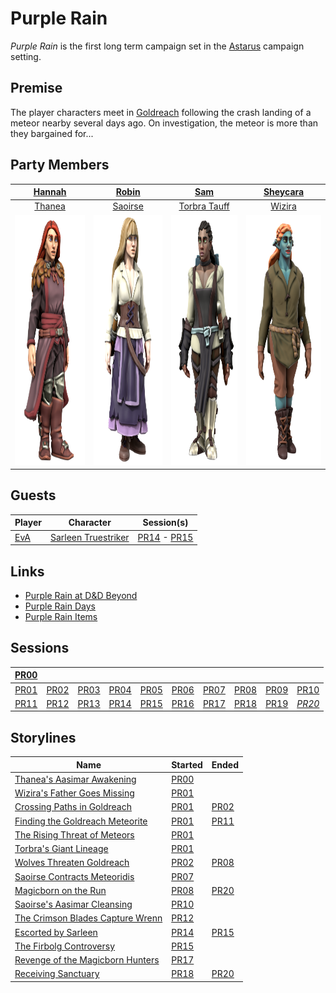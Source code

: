 # Purple Rain

*Purple Rain* is the first long term campaign set in the [Astarus](../../planes/astarus.md) campaign setting.

## Premise

The player characters meet in [Goldreach](../../civilisations/kingdom-of-astor/SETTLEMENTS/GOLDREACH/README.md) following the crash landing of a meteor nearby several days ago. On investigation, the meteor is more than they bargained for...

## Party Members

| [Hannah](../../players/hannah.md) | [Robin](../../players/robin.md) | [Sam](../../players/sam.md) | [Sheycara](../../players/sheycara.md) |
|:---:|:---:|:---:|:---:|
| [Thanea](../../astarus/people/thanea.md) | [Saoirse](../../astarus/people/saoirse.md) | [Torbra Tauff](../../characters/torbra-tauff.md) | [Wizira](../../characters/wizira.md) |
| <img src="https://raw.githubusercontent.com/jesskelsall/astarus-images/main/people/portraits/db42750c63a0a387.png" height="400" /> | <img src="https://raw.githubusercontent.com/jesskelsall/astarus-images/main/people/portraits/96456245c79828b5.png" height="400" /> | <img src="https://raw.githubusercontent.com/jesskelsall/astarus-images/main/people/portraits/c275fac3807fe83b.png" height="400" /> | <img src="https://raw.githubusercontent.com/jesskelsall/astarus-images/main/people/portraits/b6ddf2e960574729.png" height="400" /> |

## Guests

| Player | Character | Session(s) |
| --- | --- | --- |
| [EvA](../../players/eva.md) | [Sarleen Truestriker](../../characters/sarleen-truestriker.md) | [PR14](../../sessions/PR14.md) - [PR15](../../sessions/PR15.md) |

## Links

- [Purple Rain at D&D Beyond](https://www.dndbeyond.com/campaigns/1397675)
- [Purple Rain Days](days.md)
- [Purple Rain Items](../../items/ITEMS.md)

## Sessions

| [PR00](../../sessions/PR00.md) | | | | | | | | | |
|:---:|:---:|:---:|:---:|:---:|:---:|:---:|:---:|:---:|:---:|
| [PR01](../../sessions/PR01.md) | [PR02](../../sessions/PR02.md) | [PR03](../../sessions/PR03.md) | [PR04](../../sessions/PR04.md) | [PR05](../../sessions/PR05.md) | [PR06](../../sessions/PR06.md) | [PR07](../../sessions/PR07.md) | [PR08](../../sessions/PR08.md) | [PR09](../../sessions/PR09.md) | [PR10](../../sessions/PR10.md) |
| [PR11](../../sessions/PR11.md) | [PR12](../../sessions/PR12.md) | [PR13](../../sessions/PR13.md) | [PR14](../../sessions/PR14.md) | [PR15](../../sessions/PR15.md) | [PR16](../../sessions/PR16.md) | [PR17](../../sessions/PR17.md) | [PR18](../../sessions/PR18.md) | [PR19](../../sessions/PR19.md) | *[PR20](../../sessions/PR20.md)*

## Storylines

| Name | Started | Ended |
| --- | --- | --- |
| [Thanea's Aasimar Awakening](../../storylines/thaneas-aasimar-awakening.md) | [PR00](../../sessions/PR00.md) |
| [Wizira's Father Goes Missing](../../storylines/wiziras-father-goes-missing.md) | [PR01](../../sessions/PR01.md) |
| [Crossing Paths in Goldreach](../../storylines/crossing-paths-in-goldreach.md) | [PR01](../../sessions/PR01.md) | [PR02](../../sessions/PR02.md) |
| [Finding the Goldreach Meteorite](../../storylines/finding-the-goldreach-meteorite.md) | [PR01](../../sessions/PR01.md) | [PR11](../../sessions/PR11.md)
| [The Rising Threat of Meteors](../../storylines/the-rising-threat-of-meteors.md) | [PR01](../../sessions/PR01.md) |
| [Torbra's Giant Lineage](../../storylines/torbras-giant-lineage.md) | [PR01](../../sessions/PR01.md) |
| [Wolves Threaten Goldreach](../../storylines/wolves-threaten-goldreach.md) | [PR02](../../sessions/PR02.md) | [PR08](../../sessions/PR08.md) |
| [Saoirse Contracts Meteoridis](../../storylines/saoirse-contracts-meteoridis.md) | [PR07](../../sessions/PR07.md) |
| [Magicborn on the Run](../../storylines/magicborn-on-the-run.md) | [PR08](../../sessions/PR08.md) | [PR20](../../sessions/PR20.md)
| [Saoirse's Aasimar Cleansing](../../storylines/saoirses-aasimar-cleansing.md) | [PR10](../../sessions/PR10.md) |
| [The Crimson Blades Capture Wrenn](../../storylines/the-crimson-blades-capture-wrenn.md) | [PR12](../../sessions/PR12.md) |
| [Escorted by Sarleen](../../storylines/escorted-by-sarleen.md) | [PR14](../../sessions/PR14.md) | [PR15](../../sessions/PR15.md) |
| [The Firbolg Controversy](../../storylines/the-firbolg-controversy.md) | [PR15](../../sessions/PR15.md)
| [Revenge of the Magicborn Hunters](../../storylines/revenge-of-the-magicborn-hunters.md) | [PR17](../../sessions/PR17.md)
| [Receiving Sanctuary](../../storylines/receiving-sanctuary.md) | [PR18](../../sessions/PR18.md) | [PR20](../../sessions/PR20.md)
